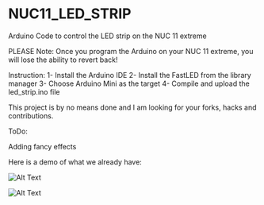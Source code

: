 # NUC11_LED_STRIP
Arduino Code to control the LED strip on the NUC 11 extreme

PLEASE Note: Once you program the Arduino on your NUC 11 extreme, you will lose the ability to revert back!

Instruction:
1- Install the Arduino IDE
2- Install the FastLED from the library manager
3- Choose Arduino Mini as the target
4- Compile and upload the led_strip.ino file

This project is by no means done and I am looking for your forks, hacks and contributions.

ToDo:

Adding fancy effects

Here is a demo of what we already have:

![Alt Text](https://github.com/ahmadexp/NUC11_LED_STRIP/blob/main/1_0_GIF_2.GIF)

![Alt Text](https://github.com/ahmadexp/NUC11_LED_STRIP/blob/main/image0.gif)


